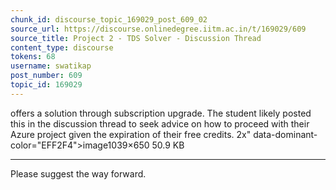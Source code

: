 ```yaml
---
chunk_id: discourse_topic_169029_post_609_02
source_url: https://discourse.onlinedegree.iitm.ac.in/t/169029/609
source_title: Project 2 - TDS Solver - Discussion Thread
content_type: discourse
tokens: 68
username: swatikap
post_number: 609
topic_id: 169029
---
```


 offers a solution through subscription upgrade. The student likely posted this in the discussion thread to seek advice on how to proceed with their Azure project given the expiration of their free credits. 2x" data-dominant-color="EFF2F4">image1039×650 50.9 KB

---

Please suggest the way forward.
